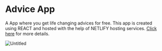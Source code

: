 # Advice App
A App where you get life changing advices for free. This app is created using REACT and hosted with the help of NETLIFY hosting services. [Click here](https://epic-mcnulty-87499e.netlify.app/) for more details.

<img src="https://i.ibb.co/12Xzc55/Untitled.jpg" alt="Untitled" border="0">
